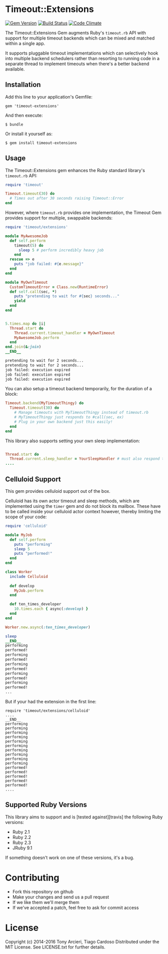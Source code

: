 Timeout::Extensions
===================

[![Gem Version](https://badge.fury.io/rb/timeout-extensions.svg)](http://rubygems.org/gems/timeout-extensions)
[![Build Status](https://secure.travis-ci.org/celluloid/timeout-extensions.svg?branch=master)](http://travis-ci.org/celluloid/timeout-extensions)
[![Code Climate](https://codeclimate.com/github/celluloid/timeout-extensions.svg)](https://codeclimate.com/github/celluloid/timeout-extensions)

The Timeout::Extensions Gem augments Ruby's `timeout.rb` API with support for
multiple timeout backends which can be mixed and matched within a single app.

It supports pluggable timeout implementations which can selectively hook
into multiple backend schedulers rather than resorting to running code in a
separate thread to implement timeouts when there's a better backend available.

## Installation

Add this line to your application's Gemfile:

    gem 'timeout-extensions'

And then execute:

    $ bundle

Or install it yourself as:

    $ gem install timeout-extensions

## Usage

The Timeout::Extensions gem enhances the Ruby standard library's
`timeout.rb` API:

```ruby
require 'timeout'

Timeout.timeout(30) do
  # Times out after 30 seconds raising Timeout::Error
end
```

However, where `timeout.rb` provides one implementation, the Timeout Gem
provides support for multiple, swappable backends:

```ruby
require 'timeout/extensions'

module MyAwesomeJob
  def self.perform
    timeout(5) do
      sleep 5 # perform incredibly heavy job
    end
  rescue => e                      
    puts "job failed: #{e.message}"
  end
end

module MyOwnTimeout
  CustomTimeoutError = Class.new(RuntimeError)
  def self.call(sec, *)
    puts "pretending to wait for #{sec} seconds..."
    yield
  end
end


5.times.map do |i|
  Thread.start do 
    Thread.current.timeout_handler = MyOwnTimeout
    MyAwesomeJob.perform
  end
end.join(&:join)
__END__

pretending to wait for 2 seconds...
pretending to wait for 2 seconds...
job failed: execution expired
job failed: execution expired
job failed: execution expired

```

You can also setup a timeout backend temporarily, for the duration of a block:

```ruby
Timeout.backend(MyTimeoutThingy) do
  Timeout.timeout(30) do
    # Manage timeouts with MyTimeoutThingy instead of timeout.rb
    # MyTimeoutThingy just responds to #call(sec, ex)
    # Plug in your own backend just this easily!
  end
end
```

This library also supports setting your own sleep implementation:

```ruby

Thread.start do
  Thread.current.sleep_handler = YourSleepHandler # must also respond to #call(Integer or nil)
....
```


## Celluloid Support

This gem provides celluloid support out of the box. 

Celluloid has its own actor timeout and sleep methods, which are implemented using the ```timer``` gem and do not block its mailbox. These have to be called inside your celluloid actor context however, thereby limiting the scope of your code:

```ruby
require 'celluloid'

module MyJob
  def self.perform
    puts "performing"
    sleep 5
    puts "performed!"
  end
end

class Worker
  include Celluloid
  
  def develop
    MyJob.perform
  end

  def ten_times_developer
    10.times.each { async(:develop) }
  end
end

Worker.new.async(:ten_times_developer)

sleep
__END__
performing
performed!
performing
performed!
performing
performed!
performing
performed!
performing
performed!
...
```

But if your had the extension in the first line:
```
require 'timeout/extensions/celluloid'
....
__END__
performing
performing
performing
performing
performing
performing
performing
performing
performing
performing
performed!
performed!
performed!
performed!
performed!
....
```

## Supported Ruby Versions

This library aims to support and is [tested against][travis] the following Ruby
versions:

* Ruby 2.1
* Ruby 2.2
* Ruby 2.3
* JRuby 9.1

If something doesn't work on one of these versions, it's a bug.

# Contributing

* Fork this repository on github
* Make your changes and send us a pull request
* If we like them we'll merge them
* If we've accepted a patch, feel free to ask for commit access

# License

Copyright (c) 2014-2016 Tony Arcieri, Tiago Cardoso
Distributed under the MIT License. See LICENSE.txt for further details.
